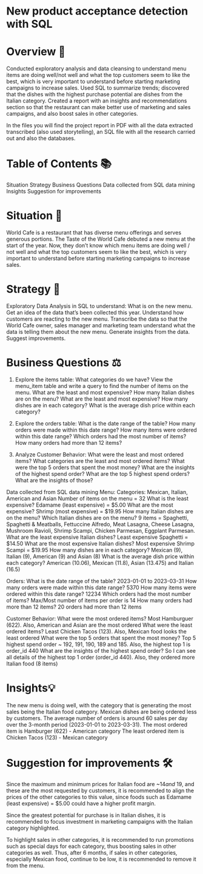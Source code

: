 # New product acceptance detection with SQL

# Overview 📖

Conducted exploratory analysis and data cleansing to understand menu items are doing well/not well and what the top customers seem to like the best, which is very important to understand before starting marketing campaigns to increase sales. Used SQL to summarize trends; discovered that the dishes with the highest purchase potential are dishes from the Italian category. Created a report with an insights and recommendations section so that the restaurant can make better use of marketing and sales campaigns, and also boost sales in other categories.

In the files you will find the project report in PDF with all the data extracted transcribed (also used storytelling), an SQL file with all the research carried out and also the databases.

# Table of Contents 📚

Situation
Strategy
Business Questions
Data collected from SQL data mining
Insights
Suggestion for improvements

# Situation 🔎

World Cafe is a restaurant that has diverse menu offerings and serves generous portions.
The Taste of the World Cafe debuted a new menu at the start of the year.
Now, they don’t know which menu items are doing well / not well and what the top customers seem to like the best, which is very important to understand before starting marketing campaigns to increase sales.

# Strategy 🎯

Exploratory Data Analysis in SQL to understand:
What is on the new menu.
Get an idea of the data that’s been collected this year.
Understand how customers are reacting to the new menu.
Transcribe the data so that the World Cafe owner, sales manager and marketing team understand what the data is telling them about the new menu.
Generate insights from the data.
Suggest improvements.

# Business Questions ⚖️

1) Explore the items table:
What categories do we have?
View the menu_item table and write a query to find the number of items on the menu.
What are the least and most expensive?
How many Italian dishes are on the menu? What are the least and most expensive?
How many dishes are in each category? 
What is the average dish price within each category?

2) Explore the orders table:
What is the date range of the table?
How many orders were made within this date range?
How many items were ordered within this date range?
Which orders had the most number of items?
How many orders had more than 12 items?

3) Analyze Customer Behavior:
What were the least and most ordered items?
What categories are the least and most ordered items?
What were the top 5 orders that spent the most money?
What are the insights of the highest spend order?
What are the top 5 highest spend orders? What are the insights of those?

Data collected from SQL data mining
Menu:
Categories: Mexican, Italian, American and Asian
Number of items on the menu = 32
What is the least expensive? Edamame (least expensive) = $5.00
What are the most expensive? Shrimp (most expensive) = $19.95
How many Italian dishes are on the menu? Which Italian dishes are on the menu? 9 items = Spaghetti, Spaghetti & Meatballs, Fettuccine Alfredo, Meat Lasagna, Cheese Lasagna, Mushroom Ravioli, Shrimp Scampi, Chicken Parmesan, Eggplant Parmesan.
What are the least expensive Italian dishes? Least expensive Spaghetti = $14.50
What are the most expensive Italian dishes? Most expensive Shrimp Scampi = $19.95
How many dishes are in each category? Mexican (9), Italian (9), American (9) and Asian (8)
What is the average dish price within each category? American (10.06), Mexican (11.8), Asian (13.475) and Italian (16.5)

Orders:
What is the date range of the table? 2023-01-01 to 2023-03-31
How many orders were made within this date range? 5370
How many items were ordered within this date range? 12234 
Which orders had the most number of items? Max/Most number of items per order is 14
How many orders had more than 12 items? 20 orders had more than 12 items

Customer Behavior:
What were the most ordered items? Most Hamburguer (622). Also, American and Asian are the most ordered
What were the least ordered items? Least Chicken Tacos (123). Also, Mexican food looks the least ordered
What were the top 5 orders that spent the most money?  Top 5 highest spend order ~ 192, 191, 190, 189 and 185. Also, the highest top 1 is order_id 440
What are the insights of the highest spend order? So I can see all details of the highest top 1 order (order_id 440). Also, they ordered more Italian food (8 items)

# Insights💡

The new menu is doing well, with the category that is generating the most sales being the Italian food category.
Mexican dishes are being ordered less by customers.
The average number of orders is around 60 sales per day over the 3-month period (2023-01-01 to 2023-03-31).
The most ordered item is Hamburger (622) - American category
The least ordered item is Chicken Tacos (123) - Mexican category

# Suggestion for improvements 🛠️

Since the maximum and minimum prices for Italian food are ~$14 and ~$19, and these are the most requested by customers, it is recommended to align the prices of the other categories to this value, since foods such as Edamame (least expensive) = $5.00 could have a higher profit margin.

Since the greatest potential for purchase is in Italian dishes, it is recommended to focus investment in marketing campaigns with the Italian category highlighted.

To highlight sales in other categories, it is recommended to run promotions such as special days for each category, thus boosting sales in other categories as well. Thus, after 6 months, if sales in other categories, especially Mexican food, continue to be low, it is recommended to remove it from the menu.
